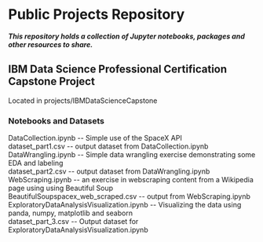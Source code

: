 # Public Projects Repository
***This repository holds a collection of Jupyter notebooks, packages and other resources to share.***
## IBM Data Science Professional Certification Capstone Project
Located in projects/IBMDataScienceCapstone
### Notebooks and Datasets
DataCollection.ipynb -- Simple use of the SpaceX API  
dataset_part1.csv -- output dataset from DataCollection.ipynb  
DataWrangling.ipynb -- Simple data wrangling exercise demonstrating some EDA and labeling  
dataset_part2.csv -- output dataset from DataWrangling.ipynb  
WebScraping.ipynb -- an exercise in webscraping content from a Wikipedia page using using Beautiful Soup  
BeautifulSoupspacex_web_scraped.csv -- output from WebScraping.ipynb  
ExploratoryDataAnalysisVisualization.ipynb -- Visualizing the data using panda, numpy, matplotlib and seaborn    
dataset_part_3.csv -- Output dataset for ExploratoryDataAnalysisVisualization.ipynb    


